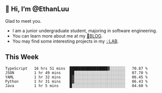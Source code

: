 ## 👋 Hi, I’m @EthanLuu

Glad to meet you.

- I am a junior undergraduate student, majoring in software engineering.
- You can learn more about me at my [📝BLOG](https://blog.ethanloo.top).
- You may find some interesting projects in my [💡LAB](https://lab.ethanloo.top).

## This Week
<!--START_SECTION:waka-->
```text
TypeScript   16 hrs 51 mins  █████████████████▓░░░░░░░   70.87 % 
JSON         1 hr 49 mins    ██░░░░░░░░░░░░░░░░░░░░░░░   07.70 % 
YAML         1 hr 32 mins    █▓░░░░░░░░░░░░░░░░░░░░░░░   06.45 % 
Python       1 hr 31 mins    █▓░░░░░░░░░░░░░░░░░░░░░░░   06.43 % 
Java         1 hr 5 mins     █░░░░░░░░░░░░░░░░░░░░░░░░   04.60 % 
```
<!--END_SECTION:waka-->
